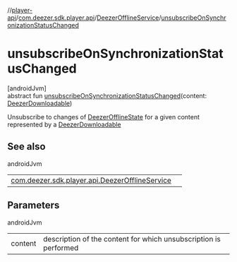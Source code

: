 //[player-api](../../../index.md)/[com.deezer.sdk.player.api](../index.md)/[DeezerOfflineService](index.md)/[unsubscribeOnSynchronizationStatusChanged](unsubscribe-on-synchronization-status-changed.md)

# unsubscribeOnSynchronizationStatusChanged

[androidJvm]\
abstract fun [unsubscribeOnSynchronizationStatusChanged](unsubscribe-on-synchronization-status-changed.md)(content: [DeezerDownloadable](../../com.deezer.sdk.player.model/-deezer-downloadable/index.md))

Unsubscribe to changes of [DeezerOfflineState](../../com.deezer.sdk.player.model/-deezer-offline-state/index.md) for a given content represented by a [DeezerDownloadable](../../com.deezer.sdk.player.model/-deezer-downloadable/index.md)

## See also

androidJvm

| | |
|---|---|
| [com.deezer.sdk.player.api.DeezerOfflineService](subscribe-on-synchronization-status-changed.md) |  |

## Parameters

androidJvm

| | |
|---|---|
| content | description of the content for which unsubscription is performed |
